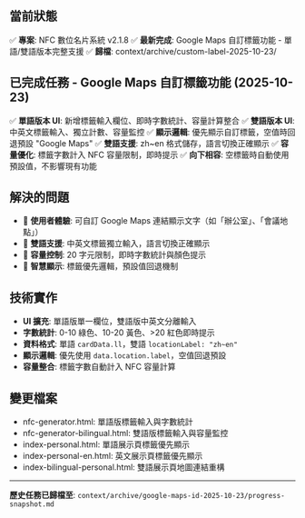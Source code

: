 ## 當前狀態
✅ **專案**: NFC 數位名片系統 v2.1.8
✅ **最新完成**: Google Maps 自訂標籤功能 - 單語/雙語版本完整支援
✅ **歸檔**: context/archive/custom-label-2025-10-23/

## 已完成任務 - Google Maps 自訂標籤功能 (2025-10-23)
✅ **單語版本 UI**: 新增標籤輸入欄位、即時字數統計、容量計算整合
✅ **雙語版本 UI**: 中英文標籤輸入、獨立計數、容量監控
✅ **顯示邏輯**: 優先顯示自訂標籤，空值時回退預設 "Google Maps"
✅ **雙語支援**: zh~en 格式儲存，語言切換正確顯示
✅ **容量優化**: 標籤字數計入 NFC 容量限制，即時提示
✅ **向下相容**: 空標籤時自動使用預設值，不影響現有功能

## 解決的問題
- 🎯 **使用者體驗**: 可自訂 Google Maps 連結顯示文字（如「辦公室」、「會議地點」）
- 📱 **雙語支援**: 中英文標籤獨立輸入，語言切換正確顯示
- 💾 **容量控制**: 20 字元限制，即時字數統計與顏色提示
- 🔧 **智慧顯示**: 標籤優先邏輯，預設值回退機制

## 技術實作
- **UI 擴充**: 單語版單一欄位，雙語版中英文分離輸入
- **字數統計**: 0-10 綠色、10-20 黃色、>20 紅色即時提示
- **資料格式**: 單語 `cardData.ll`，雙語 `locationLabel: "zh~en"`
- **顯示邏輯**: 優先使用 `data.location.label`，空值回退預設
- **容量整合**: 標籤字數自動計入 NFC 容量計算

## 變更檔案
- nfc-generator.html: 單語版標籤輸入與字數統計
- nfc-generator-bilingual.html: 雙語版標籤輸入與容量監控
- index-personal.html: 單語展示頁標籤優先顯示
- index-personal-en.html: 英文展示頁標籤優先顯示
- index-bilingual-personal.html: 雙語展示頁地圖連結重構

---
**歷史任務已歸檔至**: `context/archive/google-maps-id-2025-10-23/progress-snapshot.md`

